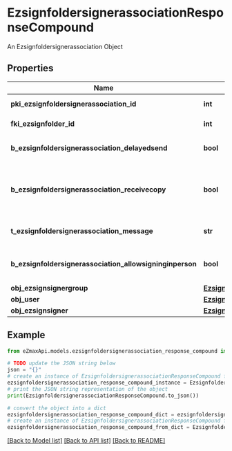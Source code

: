 # EzsignfoldersignerassociationResponseCompound

An Ezsignfoldersignerassociation Object

## Properties

Name | Type | Description | Notes
------------ | ------------- | ------------- | -------------
**pki_ezsignfoldersignerassociation_id** | **int** | The unique ID of the Ezsignfoldersignerassociation | 
**fki_ezsignfolder_id** | **int** | The unique ID of the Ezsignfolder | 
**b_ezsignfoldersignerassociation_delayedsend** | **bool** | If this flag is true the signatory is part of a delayed send. | 
**b_ezsignfoldersignerassociation_receivecopy** | **bool** | If this flag is true. The signatory will receive a copy of every signed Ezsigndocument even if it ain&#39;t required to sign the document. | 
**t_ezsignfoldersignerassociation_message** | **str** | A custom text message that will be added to the email sent. | 
**b_ezsignfoldersignerassociation_allowsigninginperson** | **bool** | If the Ezsignfoldersignerassociation is allowed to sign in person or not | 
**obj_ezsignsignergroup** | [**EzsignsignergroupResponseCompound**](EzsignsignergroupResponseCompound.md) |  | [optional] 
**obj_user** | [**EzsignfoldersignerassociationResponseCompoundUser**](EzsignfoldersignerassociationResponseCompoundUser.md) |  | [optional] 
**obj_ezsignsigner** | [**EzsignsignerResponseCompound**](EzsignsignerResponseCompound.md) |  | [optional] 

## Example

```python
from eZmaxApi.models.ezsignfoldersignerassociation_response_compound import EzsignfoldersignerassociationResponseCompound

# TODO update the JSON string below
json = "{}"
# create an instance of EzsignfoldersignerassociationResponseCompound from a JSON string
ezsignfoldersignerassociation_response_compound_instance = EzsignfoldersignerassociationResponseCompound.from_json(json)
# print the JSON string representation of the object
print(EzsignfoldersignerassociationResponseCompound.to_json())

# convert the object into a dict
ezsignfoldersignerassociation_response_compound_dict = ezsignfoldersignerassociation_response_compound_instance.to_dict()
# create an instance of EzsignfoldersignerassociationResponseCompound from a dict
ezsignfoldersignerassociation_response_compound_from_dict = EzsignfoldersignerassociationResponseCompound.from_dict(ezsignfoldersignerassociation_response_compound_dict)
```
[[Back to Model list]](../README.md#documentation-for-models) [[Back to API list]](../README.md#documentation-for-api-endpoints) [[Back to README]](../README.md)


